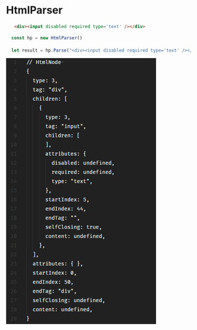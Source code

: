 # HtmlParser


```html
   <div><input disabled required type='text' /></div>
```

```js
  const hp = new HtmlParser()

  let result = hp.Parse("<div><input disabled required type='text' /></div>")
```
![Screenshot](docs\output-screenshot.png)
